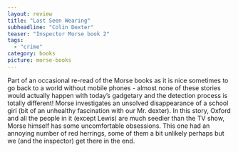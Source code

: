 ```yaml
---
layout: review
title: "Last Seen Wearing"
subheadline: "Colin Dexter"
teaser: "Inspector Morse book 2"
tags:
  - "crime"
category: books
picture: morse-books
---
```

Part of an occasional re-read of the Morse books as it is nice sometimes to go back to a world without mobile phones - almost none of these stories would actually happen with today’s gadgetary and the detection process is totally different! Morse investigates an unsolved disappearance of a school girl (bit of an unhealthy fascination with our Mr. dexter). In this story, Oxford and all the people in it (except Lewis) are much seedier than the TV show, Morse himself has some uncomfortable obsessions. This one had an annoying number of red herrings, some of them a bit unlikely perhaps but
we (and the inspector) get there in the end.
